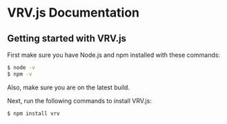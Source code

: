# VRV.js Documentation
## Getting started with VRV.js
First make sure you have Node.js and npm installed with these commands:
```bash
$ node -v
$ npm -v
```
Also, make sure you are on the latest build.

Next, run the following commands to install VRV.js:
```bash
$ npm install vrv
```